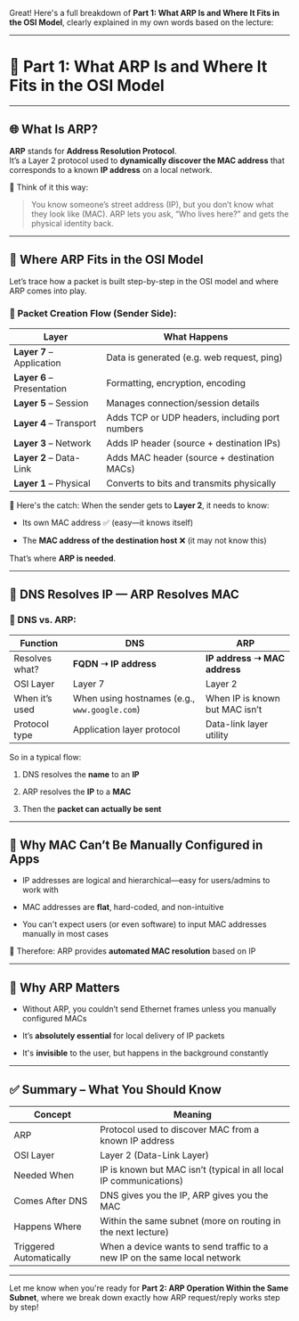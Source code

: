 Great! Here's a full breakdown of **Part 1: What ARP Is and Where It Fits in the OSI Model**, clearly explained in my own words based on the lecture:

---

# 🧩 Part 1: What ARP Is and Where It Fits in the OSI Model

---

## 🌐 What Is ARP?

**ARP** stands for **Address Resolution Protocol**.  
It’s a Layer 2 protocol used to **dynamically discover the MAC address** that corresponds to a known **IP address** on a local network.

🧠 Think of it this way:

> You know someone’s street address (IP), but you don’t know what they look like (MAC). ARP lets you ask, “Who lives here?” and gets the physical identity back.

---

## 🧱 Where ARP Fits in the OSI Model

Let’s trace how a packet is built step-by-step in the OSI model and where ARP comes into play.

### 🔁 Packet Creation Flow (Sender Side):

|Layer|What Happens|
|---|---|
|**Layer 7** – Application|Data is generated (e.g. web request, ping)|
|**Layer 6** – Presentation|Formatting, encryption, encoding|
|**Layer 5** – Session|Manages connection/session details|
|**Layer 4** – Transport|Adds TCP or UDP headers, including port numbers|
|**Layer 3** – Network|Adds IP header (source + destination IPs)|
|**Layer 2** – Data-Link|Adds MAC header (source + destination MACs)|
|**Layer 1** – Physical|Converts to bits and transmits physically|

🚧 Here's the catch: When the sender gets to **Layer 2**, it needs to know:

- Its own MAC address ✅ (easy—it knows itself)
    
- The **MAC address of the destination host** ❌ (it may not know this)
    

That’s where **ARP is needed**.

---

## 🧭 DNS Resolves IP — ARP Resolves MAC

### 🧱 DNS vs. ARP:

|Function|DNS|ARP|
|---|---|---|
|Resolves what?|**FQDN ➝ IP address**|**IP address ➝ MAC address**|
|OSI Layer|Layer 7|Layer 2|
|When it’s used|When using hostnames (e.g., `www.google.com`)|When IP is known but MAC isn’t|
|Protocol type|Application layer protocol|Data-link layer utility|

So in a typical flow:

1. DNS resolves the **name** to an **IP**
    
2. ARP resolves the **IP** to a **MAC**
    
3. Then the **packet can actually be sent**
    

---

## 🚫 Why MAC Can’t Be Manually Configured in Apps

- IP addresses are logical and hierarchical—easy for users/admins to work with
    
- MAC addresses are **flat**, hard-coded, and non-intuitive
    
- You can't expect users (or even software) to input MAC addresses manually in most cases
    

🧠 Therefore: ARP provides **automated MAC resolution** based on IP

---

## 🎯 Why ARP Matters

- Without ARP, you couldn’t send Ethernet frames unless you manually configured MACs
    
- It’s **absolutely essential** for local delivery of IP packets
    
- It's **invisible** to the user, but happens in the background constantly
    

---

## ✅ Summary – What You Should Know

|Concept|Meaning|
|---|---|
|ARP|Protocol used to discover MAC from a known IP address|
|OSI Layer|Layer 2 (Data-Link Layer)|
|Needed When|IP is known but MAC isn’t (typical in all local IP communications)|
|Comes After DNS|DNS gives you the IP, ARP gives you the MAC|
|Happens Where|Within the same subnet (more on routing in the next lecture)|
|Triggered Automatically|When a device wants to send traffic to a new IP on the same local network|

---

Let me know when you're ready for **Part 2: ARP Operation Within the Same Subnet**, where we break down exactly how ARP request/reply works step by step!